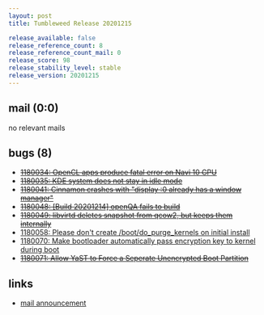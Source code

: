 ```yaml
---
layout: post
title: Tumbleweed Release 20201215

release_available: false
release_reference_count: 8
release_reference_count_mail: 0
release_score: 98
release_stability_level: stable
release_version: 20201215
---
```


## mail (0:0)

no relevant mails

## bugs (8)

<!--more-->

- ~~[1180034: OpenCL apps produce fatal error on Navi 10 GPU](https://bugzilla.opensuse.org/show_bug.cgi?id=1180034)~~
- ~~[1180035: KDE system does not stay in idle mode](https://bugzilla.opensuse.org/show_bug.cgi?id=1180035)~~
- ~~[1180041: Cinnamon crashes with "display :0 already has a window manager"](https://bugzilla.opensuse.org/show_bug.cgi?id=1180041)~~
- ~~[1180048: \[Build 20201214\] openQA fails to build](https://bugzilla.opensuse.org/show_bug.cgi?id=1180048)~~
- ~~[1180049: libvirtd deletes snapshot from qcow2, but keeps them internally](https://bugzilla.opensuse.org/show_bug.cgi?id=1180049)~~
- [1180058: Please don't create /boot/do_purge_kernels on initial install](https://bugzilla.opensuse.org/show_bug.cgi?id=1180058)
- [1180070: Make bootloader automatically pass encryption key to kernel during boot](https://bugzilla.opensuse.org/show_bug.cgi?id=1180070)
- ~~[1180071: Allow YaST to Force a Seperate Unencrypted Boot Partition](https://bugzilla.opensuse.org/show_bug.cgi?id=1180071)~~



## links

- [mail announcement](https://lists.opensuse.org/archives/list/factory@lists.opensuse.org/thread/KC7IM3F2YNCF7H24G22BYGVFDLOZBH6O)
